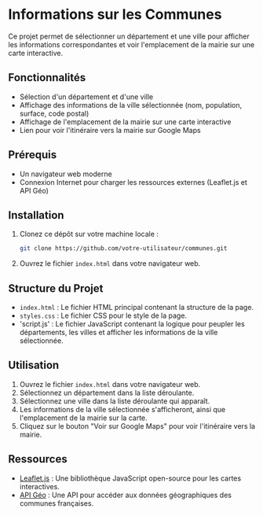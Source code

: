 # Informations sur les Communes

Ce projet permet de sélectionner un département et une ville pour afficher les informations correspondantes et voir l'emplacement de la mairie sur une carte interactive.

## Fonctionnalités

- Sélection d'un département et d'une ville
- Affichage des informations de la ville sélectionnée (nom, population, surface, code postal)
- Affichage de l'emplacement de la mairie sur une carte interactive
- Lien pour voir l'itinéraire vers la mairie sur Google Maps

## Prérequis

- Un navigateur web moderne
- Connexion Internet pour charger les ressources externes (Leaflet.js et API Géo)

## Installation

1. Clonez ce dépôt sur votre machine locale :
    ```bash
    git clone https://github.com/votre-utilisateur/communes.git
    ```

2. Ouvrez le fichier `index.html` dans votre navigateur web.

## Structure du Projet

- `index.html` : Le fichier HTML principal contenant la structure de la page.
- `styles.css` : Le fichier CSS pour le style de la page.
- 'script.js' : Le fichier JavaScript contenant la logique pour peupler les départements, les villes et afficher les informations de la ville sélectionnée.

## Utilisation

1. Ouvrez le fichier `index.html` dans votre navigateur web.
2. Sélectionnez un département dans la liste déroulante.
3. Sélectionnez une ville dans la liste déroulante qui apparaît.
4. Les informations de la ville sélectionnée s'afficheront, ainsi que l'emplacement de la mairie sur la carte.
5. Cliquez sur le bouton "Voir sur Google Maps" pour voir l'itinéraire vers la mairie.

## Ressources

- [Leaflet.js](https://leafletjs.com/) : Une bibliothèque JavaScript open-source pour les cartes interactives.
- [API Géo](https://geo.api.gouv.fr/) : Une API pour accéder aux données géographiques des communes françaises.
